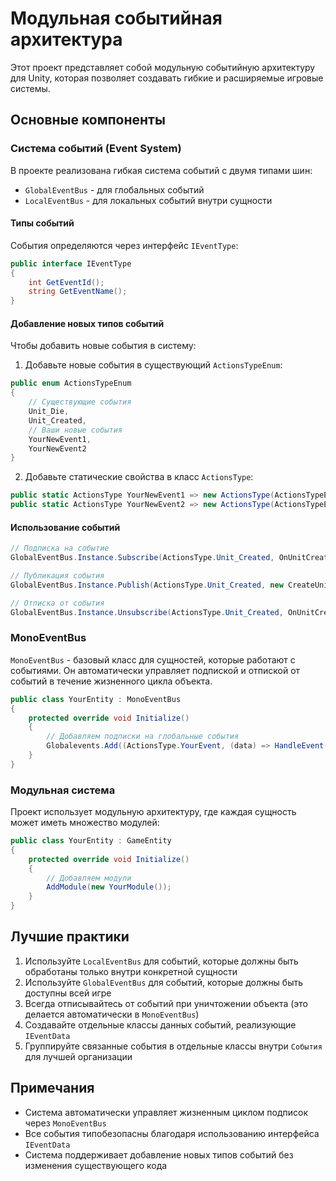 # Модульная событийная архитектура

Этот проект представляет собой модульную событийную архитектуру для Unity, которая позволяет создавать гибкие и расширяемые игровые системы.

## Основные компоненты

### Система событий (Event System)

В проекте реализована гибкая система событий с двумя типами шин:
- `GlobalEventBus` - для глобальных событий
- `LocalEventBus` - для локальных событий внутри сущности

#### Типы событий

События определяются через интерфейс `IEventType`:
```csharp
public interface IEventType
{
    int GetEventId();
    string GetEventName();
}
```

#### Добавление новых типов событий

Чтобы добавить новые события в систему:

1. Добавьте новые события в существующий `ActionsTypeEnum`:
```csharp
public enum ActionsTypeEnum
{
    // Существующие события
    Unit_Die,
    Unit_Created,
    // Ваши новые события
    YourNewEvent1,
    YourNewEvent2
}
```

2. Добавьте статические свойства в класс `ActionsType`:
```csharp
public static ActionsType YourNewEvent1 => new ActionsType(ActionsTypeEnum.YourNewEvent1);
public static ActionsType YourNewEvent2 => new ActionsType(ActionsTypeEnum.YourNewEvent2);
```

#### Использование событий

```csharp
// Подписка на событие
GlobalEventBus.Instance.Subscribe(ActionsType.Unit_Created, OnUnitCreated);

// Публикация события
GlobalEventBus.Instance.Publish(ActionsType.Unit_Created, new CreateUnitEvent { Unit = this });

// Отписка от события
GlobalEventBus.Instance.Unsubscribe(ActionsType.Unit_Created, OnUnitCreated);
```

### MonoEventBus

`MonoEventBus` - базовый класс для сущностей, которые работают с событиями. Он автоматически управляет подпиской и отпиской от событий в течение жизненного цикла объекта.

```csharp
public class YourEntity : MonoEventBus
{
    protected override void Initialize()
    {
        // Добавляем подписки на глобальные события
        Globalevents.Add((ActionsType.YourEvent, (data) => HandleEvent((YourEventData)data)));
    }
}
```

### Модульная система

Проект использует модульную архитектуру, где каждая сущность может иметь множество модулей:

```csharp
public class YourEntity : GameEntity
{
    protected override void Initialize()
    {
        // Добавляем модули
        AddModule(new YourModule());
    }
}
```

## Лучшие практики

1. Используйте `LocalEventBus` для событий, которые должны быть обработаны только внутри конкретной сущности
2. Используйте `GlobalEventBus` для событий, которые должны быть доступны всей игре
3. Всегда отписывайтесь от событий при уничтожении объекта (это делается автоматически в `MonoEventBus`)
4. Создавайте отдельные классы данных событий, реализующие `IEventData`
5. Группируйте связанные события в отдельные классы внутри `События` для лучшей организации

## Примечания

- Система автоматически управляет жизненным циклом подписок через `MonoEventBus`
- Все события типобезопасны благодаря использованию интерфейса `IEventData`
- Система поддерживает добавление новых типов событий без изменения существующего кода

